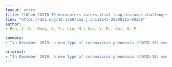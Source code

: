 ```yaml
---
layout: entry
title: "[When COVID-19 encounters interstitial lung disease: challenges and management]"
link: "https://doi.org/10.3760/cma.j.cn112147-20200315-00339"
author:
- Ren, Y. H.; Wang, S. Y.; Liu, M.; Guo, Y. M.; Dai, H. P.

summary:
- "in December 2019, a new type of coronavirus pneumonia (COVID-19) emerged in Wuhan, Hubei, and spread rapidly to China and over 100 countries around the world. It is difficult to distinguish between COVID and some types of new-onset ILD or other causes leading to acute exacerbation of ILD."

original:
- "In December 2019, a new type of coronavirus pneumonia (COVID-19) emerged in Wuhan, Hubei, and spread rapidly to China and over 100 countries around the world. The lung injury and repair caused by COVID-19 has many similarities with the onset and progression of interstitial lung disease (ILD) . Therefore, it is difficult to distinguish between COVID-19 and some types of new-onset ILD or other causes leading to acute exacerbation of ILD. Clinicians need to comprehensively analyze the epidemic history, disease onset characteristics, clinical manifestations, image characteristics, serological andpathogenic microorganism test results to confirm diagnosis. Because of this, the article will discuss the issues related to the differential diagnosis and management of COVID-19 and ILD, and try to provide reasonable suggestions."
---
```


